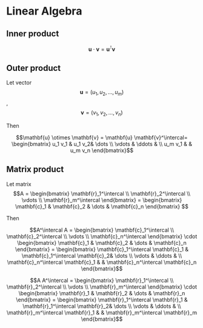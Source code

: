 # Linear Algebra

## Inner product

$$\mathbf{u} \cdot \mathbf{v} = \mathbf{u}^\intercal \mathbf{v}$$

## Outer product

Let vector $$\mathbf{u}=(u_1, u_2, ..., u_m)$$, $$\mathbf{v}=(v_1, v_2,  ..., v_n)$$

Then

$$\mathbf{u} \otimes \mathbf{v} = \mathbf{u} \mathbf{v}^\intercal= \begin{bmatrix}      u_1 v_1 & u_1 v_2& \dots \\     \vdots & \ddots & \\     u_m v_1 &        & u_m v_n      \end{bmatrix}$$

## Matrix product

Let matrix $$A = \begin{bmatrix} \mathbf{r}_1^\intercal \\ \mathbf{r}_2^\intercal \\ \vdots \\ \mathbf{r}_m^\intercal  \end{bmatrix} = \begin{bmatrix} \mathbf{c}_1 & \mathbf{c}_2 & \dots & \mathbf{c}_n \end{bmatrix} $$

Then

$$A^\intercal A = \begin{bmatrix} \mathbf{c}_1^\intercal \\ \mathbf{c}_2^\intercal \\ \vdots \\ \mathbf{c}_n^\intercal \end{bmatrix} \cdot \begin{bmatrix} \mathbf{c}_1 & \mathbf{c}_2 & \dots & \mathbf{c}_n \end{bmatrix} = \begin{bmatrix} \mathbf{c}_1^\intercal \mathbf{c}_1 & \mathbf{c}_1^\intercal \mathbf{c}_2& \dots \\ \vdots & \ddots & \\ \mathbf{c}_n^\intercal \mathbf{c}_1 & & \mathbf{c}_n^\intercal \mathbf{c}_n \end{bmatrix}$$

$$A A^\intercal  = \begin{bmatrix} \mathbf{r}_1^\intercal \\ \mathbf{r}_2^\intercal \\ \vdots \\ \mathbf{r}_m^\intercal \end{bmatrix} \cdot \begin{bmatrix} \mathbf{r}_1 & \mathbf{r}_2 & \dots & \mathbf{r}_n \end{bmatrix} = \begin{bmatrix} \mathbf{r}_1^\intercal \mathbf{r}_1 & \mathbf{r}_1^\intercal \mathbf{r}_2& \dots \\ \vdots & \ddots & \\ \mathbf{r}_m^\intercal \mathbf{r}_1 & & \mathbf{r}_m^\intercal \mathbf{r}_m \end{bmatrix}$$

